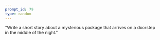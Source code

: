 ```yaml
---
prompt_id: 79
type: random
---
```


"Write a short story about a mysterious package that arrives on a doorstep in the middle of the night."

